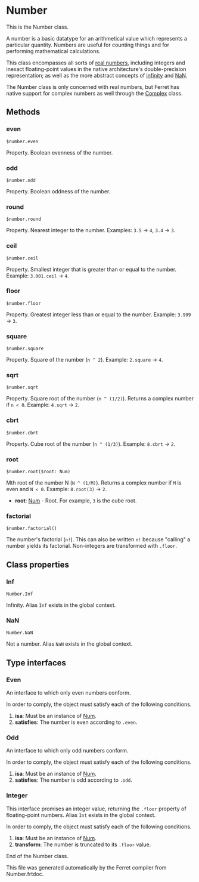 # Number

This is the Number class.

A number is a basic datatype for an arithmetical value which represents a
particular quantity. Numbers are useful for counting things and for
performing mathematical calculations.

This class encompasses all sorts of
[real numbers](https://en.wikipedia.org/wiki/Real_number), including integers
and inexact floating-point values in the native architecture's
double-precision representation; as well as the more abstract concepts of
[infinity](#inf) and [NaN](#nan).

The Number class is only concerned with real numbers, but Ferret has native
support for complex numbers as well through the [Complex](Complex.md) class.



## Methods

### even

```
$number.even
```

Property. Boolean evenness of the number.



### odd

```
$number.odd
```

Property. Boolean oddness of the number.



### round

```
$number.round
```

Property. Nearest integer to the number.
Examples: `3.5` -> `4`, `3.4` -> `3`.



### ceil

```
$number.ceil
```

Property. Smallest integer that is greater than or equal to the number.
Example: `3.001.ceil` -> `4`.



### floor

```
$number.floor
```

Property. Greatest integer less than or equal to the number.
Example: `3.999` -> `3`.



### square

```
$number.square
```

Property. Square of the number (`n ^ 2`).
Example: `2.square` -> `4`.



### sqrt

```
$number.sqrt
```

Property. Square root of the number (`n ^ (1/2)`).
Returns a complex number if `n < 0`.
Example: `4.sqrt` -> `2`.



### cbrt

```
$number.cbrt
```

Property. Cube root of the number (`n ^ (1/3)`).
Example: `8.cbrt` -> `2`.



### root

```
$number.root($root: Num)
```

Mth root of the number N (`N ^ (1/M)`).
Returns a complex number if `M` is even and `N < 0`.
Example: `8.root(3)` -> `2`.


* __root__: [Num](/doc/std/Number.md) - Root. For example, `3` is the cube root.



### factorial

```
$number.factorial()
```

The number's factorial (`n!`). This can also be written `n!` because
"calling" a number yields its factorial. Non-integers are transformed with
`.floor`.

## Class properties

### Inf

```
Number.Inf
```

Infinity. Alias `Inf` exists in the global context.

### NaN

```
Number.NaN
```

Not a number. Alias `NaN` exists in the global context.

## Type interfaces

### Even

An interface to which only even numbers conform.

In order to comply, the object must satisfy each of the following conditions.

1. __isa__: Must be an instance of [Num](/doc/std/Number.md).
2. __satisfies__: The number is even according to `.even`.


### Odd

An interface to which only odd numbers conform.

In order to comply, the object must satisfy each of the following conditions.

1. __isa__: Must be an instance of [Num](/doc/std/Number.md).
2. __satisfies__: The number is odd according to `.odd`.


### Integer

This interface promises an integer value, returning the `.floor` property
of floating-point numbers. Alias `Int` exists in the global context.

In order to comply, the object must satisfy each of the following conditions.

1. __isa__: Must be an instance of [Num](/doc/std/Number.md).
2. __transform__: The number is truncated to its `.floor` value.


End of the Number class.

This file was generated automatically by the Ferret compiler from
Number.frtdoc.